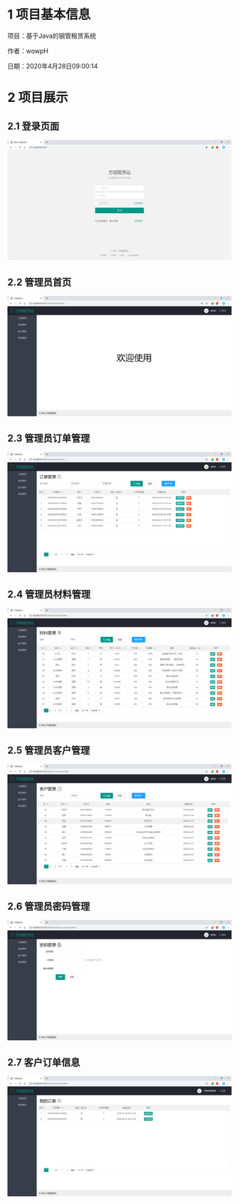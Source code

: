 # 1 项目基本信息

项目：基于Java的钢管租赁系统

作者：wowpH

日期：2020年4月28日09:00:14

# 2 项目展示

## 2.1 登录页面

![登录页面](项目展示/图片/login.png)

## 2.2 管理员首页

![管理员主页](项目展示/图片/admin-index.png)

## 2.3 管理员订单管理

![管理员订单管理](项目展示/图片/admin-order.png)

## 2.4 管理员材料管理

![管理员材料管理](项目展示/图片/admin-material.png)

## 2.5 管理员客户管理

![管理员客户管理](项目展示/图片/admin-customer.png)

## 2.6 管理员密码管理

![管理员密码管理](项目展示/图片/admin-password.png)

## 2.7 客户订单信息

![客户订单信息](项目展示/图片/customer-order.png)
